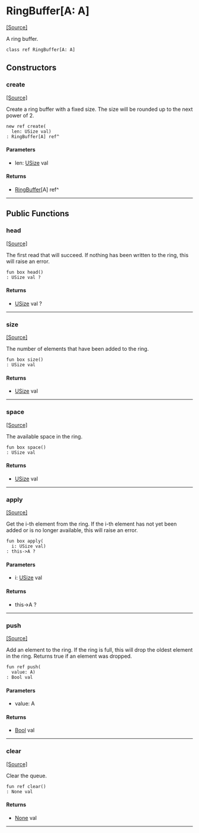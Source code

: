 # RingBuffer\[A: A\]
<span class="source-link">[[Source]](src/collections/ring_buffer.md#L1)</span>

A ring buffer.


```pony
class ref RingBuffer[A: A]
```

## Constructors

### create
<span class="source-link">[[Source]](src/collections/ring_buffer.md#L9)</span>


Create a ring buffer with a fixed size. The size will be rounded up to the
next power of 2.


```pony
new ref create(
  len: USize val)
: RingBuffer[A] ref^
```
#### Parameters

*   len: [USize](builtin-USize.md) val

#### Returns

* [RingBuffer](collections-RingBuffer.md)\[A\] ref^

---

## Public Functions

### head
<span class="source-link">[[Source]](src/collections/ring_buffer.md#L18)</span>


The first read that will succeed. If nothing has been written to the ring,
this will raise an error.


```pony
fun box head()
: USize val ?
```

#### Returns

* [USize](builtin-USize.md) val ?

---

### size
<span class="source-link">[[Source]](src/collections/ring_buffer.md#L33)</span>


The number of elements that have been added to the ring.


```pony
fun box size()
: USize val
```

#### Returns

* [USize](builtin-USize.md) val

---

### space
<span class="source-link">[[Source]](src/collections/ring_buffer.md#L39)</span>


The available space in the ring.


```pony
fun box space()
: USize val
```

#### Returns

* [USize](builtin-USize.md) val

---

### apply
<span class="source-link">[[Source]](src/collections/ring_buffer.md#L45)</span>


Get the i-th element from the ring. If the i-th element has not yet been
added or is no longer available, this will raise an error.


```pony
fun box apply(
  i: USize val)
: this->A ?
```
#### Parameters

*   i: [USize](builtin-USize.md) val

#### Returns

* this->A ?

---

### push
<span class="source-link">[[Source]](src/collections/ring_buffer.md#L56)</span>


Add an element to the ring. If the ring is full, this will drop the oldest
element in the ring. Returns true if an element was dropped.


```pony
fun ref push(
  value: A)
: Bool val
```
#### Parameters

*   value: A

#### Returns

* [Bool](builtin-Bool.md) val

---

### clear
<span class="source-link">[[Source]](src/collections/ring_buffer.md#L73)</span>


Clear the queue.


```pony
fun ref clear()
: None val
```

#### Returns

* [None](builtin-None.md) val

---

